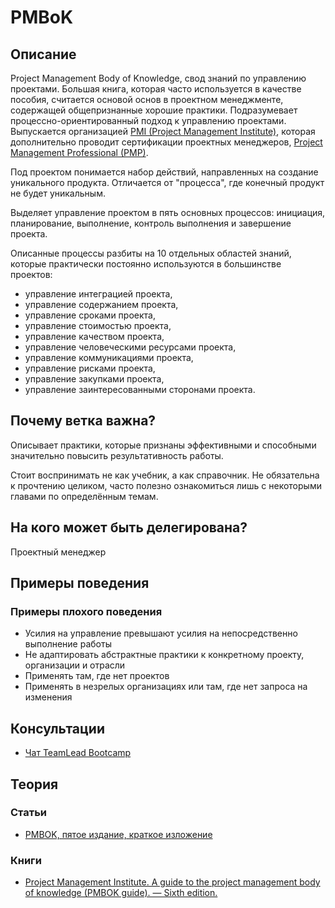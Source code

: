 # PMBoK
## Описание
Project Management Body of Knowledge, свод знаний по управлению проектами. Большая книга, которая часто используется в качестве пособия, считается основой основ в проектном менеджменте, содержащей общепризнанные хорошие практики. Подразумевает процессно-ориентированный подход к управлению проектами. Выпускается организацией [PMI (Project Management Institute)](https://www.pmi.org/), которая дополнительно проводит сертификации проектных менеджеров, [Project Management Professional (PMP)](https://www.pmi.org/certifications/types/project-management-pmp).

Под проектом понимается набор действий, направленных на создание уникального продукта. Отличается от "процесса", где конечный продукт не будет уникальным.

Выделяет управление проектом в пять основных процессов: инициация, планирование, выполнение, контроль выполнения и завершение проекта.

Описанные процессы разбиты на 10 отдельных областей знаний, которые практически постоянно используются в большинстве проектов:
- управление интеграцией проекта,
- управление содержанием проекта,
- управление сроками проекта,
- управление стоимостью проекта,
- управление качеством проекта,
- управление человеческими ресурсами проекта,
- управление коммуникациями проекта,
- управление рисками проекта,
- управление закупками проекта,
- управление заинтересованными сторонами проекта.

## Почему ветка важна?
Описывает практики, которые признаны эффективными и способными значительно повысить результативность работы.

Стоит воспринимать не как учебник, а как справочник. Не обязательна к прочтению целиком, часто полезно ознакомиться лишь с некоторыми главами по определённым темам.

## На кого может быть делегирована?
Проектный менеджер

## Примеры поведения
### Примеры плохого поведения
- Усилия на управление превышают усилия на непосредственно выполнение работы
- Не адаптировать абстрактные практики к конкретному проекту, организации и отрасли
- Применять там, где нет проектов
- Применять в незрелых организациях или там, где нет запроса на изменения

## Консультации
- [Чат TeamLead Bootcamp](https://t.me/tlbootcamp)

## Теория
### Статьи
- [PMBOK, пятое издание, краткое изложение](https://pmjournal.ru/articles/obzory/pmbok-pyatoe-izdanie-kratkoe-izlozhenie/)

### Книги
- [Project Management Institute. A guide to the project management body of knowledge (PMBOK guide). — Sixth edition. ](https://www.pmi.org/pmbok-guide-standards/foundational/pmbok)
